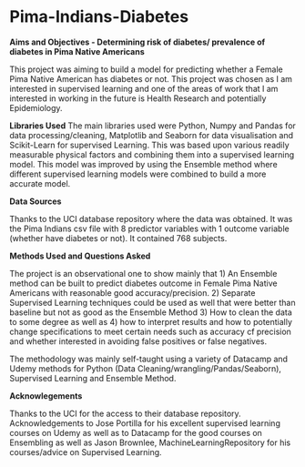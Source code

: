 # Pima-Indians-Diabetes
**Aims and Objectives - Determining risk of diabetes/ prevalence of diabetes in Pima Native Americans**

This project was aiming to build a model for predicting whether a Female Pima Native American has diabetes or not. This project was chosen as I am interested in supervised learning and one of the areas of work that I am interested in working in the future is Health Research and potentially Epidemiology.

**Libraries Used**
The main libraries used were Python, Numpy and Pandas for data processing/cleaning, Matplotlib and Seaborn for data visualisation and Scikit-Learn for supervised Learning. 
This was based upon various readily measurable physical factors and combining them into a supervised learning model. This model was improved by using the Ensemble method where different supervised learning models were combined to build a more accurate model.

**Data Sources**

Thanks to the UCI database repository where the data was obtained.  It was the Pima Indians csv file with 8 predictor variables with 1 outcome variable (whether have diabetes or not). It contained 768 subjects.

**Methods Used and Questions Asked**

The project is an observational one to show mainly that 1) An Ensemble method can be built to predict diabetes outcome in Female Pima Native Americans with reasonable good accuracy/precision. 2) Separate Supervised Learning techniques could be used as well that were better than baseline but not as good as the Ensemble Method 3) How to clean the  data to some degree as well as 4) how to interpret results and how to potentially change specifications to meet certain needs such as accuracy cf precision and whether interested in avoiding false positives or false negatives.

The methodology was mainly self-taught using a variety of Datacamp and Udemy methods for Python (Data Cleaning/wrangling/Pandas/Seaborn), Supervised Learning and Ensemble Method.

**Acknowlegements**

Thanks to the UCI for the access to their database repository. Acknowledgements to Jose Portilla for his excellent supervised learning courses on Udemy as well as to Datacamp for the good courses on Ensembling as well as Jason Brownlee, MachineLearningRepository for his courses/advice on Supervised Learning.
